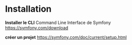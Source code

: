 # Installation

**Installer le CLI**
Command Line Interface de Symfony  
https://symfony.com/download

**créer un projet**
https://symfony.com/doc/current/setup.html
